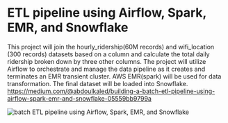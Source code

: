 # ETL pipeline using Airflow, Spark, EMR, and Snowflake
This project will join the hourly_ridership(60M records) and wifi_location (300 records) datasets based on a column and calculate the total daily ridership broken down by three other columns.
The project will utilize Airflow to orchestrate and manage the data pipeline as it creates and terminates an EMR transient cluster. AWS EMR(spark) will be used for data transformation. The final dataset will be loaded into Snowflake.
https://medium.com/@abdoulkaled/building-a-batch-etl-pipeline-using-airflow-spark-emr-and-snowflake-05559bb9799a

![batch ETL pipeline using Airflow, Spark, EMR, and Snowflake](https://github.com/gakas14/Batch-Data-Pipeline-using-Airflow-Spark-EMR-Snowflake/assets/74584964/37356d36-4c76-44a5-84be-20a5432a7385)
